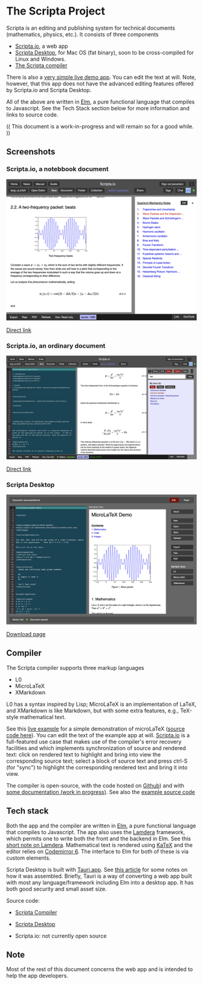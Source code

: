 # The Scripta Project



Scripta is an editing and publishing system for technical
documents (mathematics, physics, etc.). It consists
of three components

- [Scripta.io](https://scripta.io), a web app
- [Scripta Desktop](https://github.com/jxxcarlson/scripta-tauri/releases), for 
  Mac OS (fat binary), soon to be cross-compiled for Linux and Windows. 
- [The Scripta compiler](https://jxxcarlson.github.io/docs-scripta-compiler/)  

There is also a [very simple live demo app](https://jxxcarlson.github.io/scripta-compiler-example1/).
You can edit the text at will. Note, however, that this app 
does not have the advanced editing features offered by Scripta.io
and Scripta Desktop. 


All of the above are written in [Elm](https://elm-lang.org), a
pure functional language that compiles to Javascript.  See the 
Tech Stack  section below for more information and links to source code.

(( This document is a work-in-progress and
will remain so for a good while. ))

## Screenshots

### Scripta.io, a notebbook document

![screenshot-editor-closed](image/scripta-qm-wave-packet.png)

[Direct link](https://scripta.io/s/jxxcarlson:wave-packets-dispersion)

### Scripta.io, an ordinary document

![screenshot-editor-open](image/harmonic.png)

[Direct link](https://scripta.io/s/jxxcarlson:harmonic-oscillator)

### Scripta Desktop

![Scripta Desktop](image/scripta-desktop.png)

[Download page](https://jxxcarlson.github.io/docs-scripta-compiler/)

## Compiler

The Scripta compiler supports three markup languages

- L0
- MicroLaTeX
- XMarkdown

L0 has a syntax inspired by Lisp; MicroLaTeX is
an implementation of LaTeX, and XMarkdown is
like Markdown, but with some extra features,
e.g., TeX-style mathematical text.

See this  [live example](https://jxxcarlson.github.io/scripta-compiler-example1/)
for a simple demonstration of microLaTeX 
([source code here](https://github.com/jxxcarlson/scripta-compiler/tree/main/Example1)). You can edit the text of the example app at will.
[Scripta.io](https://scripta.io) is a full-featured use case that
makes use of the compiler's error recovery facilities and which implements
synchronization of source and rendered text: click on rendered text to 
highlight and bring into view the corresponding source text; select
a block of source text and press ctrl-S (for "sync") to highlight the 
corresponding rendered text and bring it into view.


The compiler is open-source, with the code hosted on [Github](https://github.com/jxxcarlson/scripta-compiler))
and with [some documentation (work in progress)](https://jxxcarlson.github.io/docs-scripta-compiler/).
See also the [example source code](https://github.com/jxxcarlson/scripta-compiler/tree/main/Example1)

## Tech stack

Both the app and the compiler are written in 
[Elm](https://elm-lang.org), a pure functional language
that compiles to Javascript.  The app also uses
the [Lamdera](https://lamdera.com/) framework, which
permits one to write both the front and the backend in
Elm.  See this [short note on Lamdera](/docs-scripta-app/lamdera/).
Mathematical text is rendered using [KaTeX](https://katex.org) and
the editor relies on [Codemirror 6](https://codemirror.net/6/).
The interface to Elm for both of these is via custom elements.

Scripta Desktop is built with [Tauri.app](https://tauri.app).
See [this article](https://jxxcarlson.medium.com/elm-tauri-befa59eab403)
for some notes on how it was assembled.  Briefly, Tauri is a way
of converting a web app built with most any language/framework
including Elm into a desktop app.  It has both good security
and small asset size.

Source code:


- [Scripta Compiler](https://github.com/jxxcarlson/scripta-compiler)

- [Scripta Desktop](https://github.com/jxxcarlson/scripta-tauri)

- Scripta.io: not currently open source



## Note

Most of the rest of this document concerns the web app and is 
intended to help the app developers.
